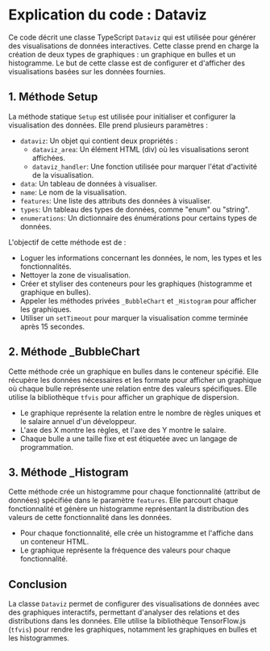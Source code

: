 # Explication du code : Dataviz

Ce code décrit une classe TypeScript `Dataviz` qui est utilisée pour générer des visualisations de données interactives. Cette classe prend en charge la création de deux types de graphiques : un graphique en bulles et un histogramme. Le but de cette classe est de configurer et d'afficher des visualisations basées sur les données fournies.

## 1. Méthode Setup

La méthode statique `Setup` est utilisée pour initialiser et configurer la visualisation des données. Elle prend plusieurs paramètres :

- `dataviz`: Un objet qui contient deux propriétés :
  - `dataviz_area`: Un élément HTML (div) où les visualisations seront affichées.
  - `dataviz_handler`: Une fonction utilisée pour marquer l'état d'activité de la visualisation.
- `data`: Un tableau de données à visualiser.
- `name`: Le nom de la visualisation.
- `features`: Une liste des attributs des données à visualiser.
- `types`: Un tableau des types de données, comme "enum" ou "string".
- `enumerations`: Un dictionnaire des énumérations pour certains types de données.

L'objectif de cette méthode est de :
- Loguer les informations concernant les données, le nom, les types et les fonctionnalités.
- Nettoyer la zone de visualisation.
- Créer et styliser des conteneurs pour les graphiques (histogramme et graphique en bulles).
- Appeler les méthodes privées `_BubbleChart` et `_Histogram` pour afficher les graphiques.
- Utiliser un `setTimeout` pour marquer la visualisation comme terminée après 15 secondes.

## 2. Méthode _BubbleChart

Cette méthode crée un graphique en bulles dans le conteneur spécifié. Elle récupère les données nécessaires et les formate pour afficher un graphique où chaque bulle représente une relation entre des valeurs spécifiques. Elle utilise la bibliothèque `tfvis` pour afficher un graphique de dispersion.

- Le graphique représente la relation entre le nombre de règles uniques et le salaire annuel d'un développeur.
- L'axe des X montre les règles, et l'axe des Y montre le salaire.
- Chaque bulle a une taille fixe et est étiquetée avec un langage de programmation.

## 3. Méthode _Histogram

Cette méthode crée un histogramme pour chaque fonctionnalité (attribut de données) spécifiée dans le paramètre `features`. Elle parcourt chaque fonctionnalité et génère un histogramme représentant la distribution des valeurs de cette fonctionnalité dans les données.

- Pour chaque fonctionnalité, elle crée un histogramme et l'affiche dans un conteneur HTML.
- Le graphique représente la fréquence des valeurs pour chaque fonctionnalité.

## Conclusion

La classe `Dataviz` permet de configurer des visualisations de données avec des graphiques interactifs, permettant d'analyser des relations et des distributions dans les données. Elle utilise la bibliothèque TensorFlow.js (`tfvis`) pour rendre les graphiques, notamment les graphiques en bulles et les histogrammes.
